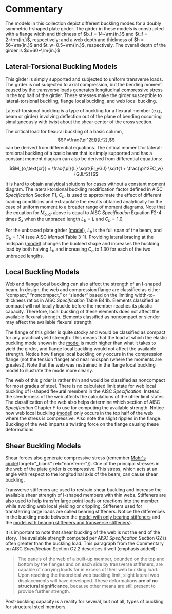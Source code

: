 # Commentary

The models in this collection depict different buckling modes for a doubly
symmetric I-shaped plate girder. The girder in these models is constructed with
a flange width and thickness of $b_f = 14~\rm{in.}$ and $t_f = 2~\rm{in.}$,
respectively; and a web depth and thickness of $h = 56~\rm{in.}$ and
$t_w=0.5~\rm{in.}$, respectively. The overall depth of the girder is
$d=60~\rm{in.}$

## Lateral-Torsional Buckling Models

This girder is simply supported and subjected to uniform transverse loads. The
girder is not subjected to axial compression, but the bending moment caused by
the transverse loads generates longitudinal compressive stress in the top half
of the girder. These stresses make the girder susceptible to lateral-torsional
buckling, flange local buckling, and web local buckling.

Lateral-torsional buckling is a type of buckling for a flexural member (e.g.,
beam or girder) involving deflection out of the plane of bending occurring
simultaneously with twist about the shear center of the cross section.

The critical load for flexural buckling of a basic column,
$$P=\frac{\pi^2EI}{L^2},$$ can be derived from differential equations. The
critical moment for lateral-torsional buckling of a basic beam that is simply
supported and has a constant moment diagram can also be derived from
differential equations:

$$M_{o,\text{cr}} = \frac{\pi}{L} \sqrt{EI_yGJ} \sqrt{1 + \frac{\pi^2EC_w}{GJL^2}}$$

It is hard to obtain analytical solutions for cases without a constant moment
diagram. The lateral-torsional buckling modification factor defined in AISC
*Specification* Section F1, $C_b$, is used to approximate the effect of
different loading conditions and extrapolate the results obtained analytically
for the case of uniform moment to a broader range of moment diagrams. Note that
the equation for $M_{o,\text{cr}}$ above is equal to AISC *Specification*
Equation F2-4 times $S_x$ when the unbraced length $L_b=L$ and $C_b=1.0$.

For the unbraced plate girder \([model](./#Lateral-torsional)\), $L_b$ is the
full span of the beam, and $C_b=1.14$ (see AISC *Manual* Table 3-1). Providing
lateral bracing at the midspan \([model](./#Lateral-torsional-(braced))\)
changes the buckled shape and increases the buckling load by both halving $L_b$
and increasing $C_b$ to 1.30 for each of the two unbraced lengths.

## Local Buckling Models

Web and flange local buckling can also affect the strength of an I-shaped beam.
In design, the web and compression flange are classified as either “compact,”
“noncompact,” or “slender” based on the limiting width-to-thickness ratios in
AISC *Specification* Table B4.1b. Elements classified as compact will not
locally buckle before the member reaches its plastic capacity. Therefore, local
buckling of these elements does not affect the available flexural strength.
Elements classified as noncompact or slender may affect the available flexural
strength.

The flange of this girder is quite stocky and would be classified as compact for
any practical yield strength. This means that the load at which the elastic
buckling mode shown in the [model](./#Flange) is much higher than
what it takes to yield the girder, and flange local buckling would not affect
the available strength. Notice how flange local buckling only occurs in the
compression flange (not the tension flange) and near midspan (where the moments
are greatest). Note that the web was restrained in the flange local buckling
model to illustrate the mode more clearly.

The web of this girder is rather thin and would be classified as noncompact for
most grades of steel. There is no calculated limit state for web local buckling
of I-shaped flexural members in the AISC *Specification*. Instead, the
slenderness of the web affects the calculations of the other limit states. The
classification of the web also helps determine which section of AISC
*Specification* Chapter F to use for computing the available strength. Notice
how web local buckling \([model](./#Web)\) only occurs in the top
half of the web where the stress is compressive. Also note the slight ripples in
the flange. Buckling of the web imparts a twisting force on the flange causing
these deformations.

## Shear Buckling Models

Shear forces also generate compressive stress (remember
[Mohr's circle](https://en.wikipedia.org/wiki/Mohr's_circle){target="_blank"
rel="noreferrer"}). One of the principal stresses in the web of the plate girder
is compressive. This stress, which acts at an angle with respect to the
longitudinal axis of the beam, can cause shear buckling.

Transverse stiffeners are used to restrain shear buckling and increase the
available shear strength of I-shaped members with thin webs. Stiffeners are also
used to help transfer large point loads or reactions into the member while
avoiding web local yielding or crippling. Stiffeners used for transferring large
loads are called bearing stiffeners. Notice the differences in the buckling mode
between the
[model with only bearing stiffeners](./#No-transverse-stiffeners) and the
[model with bearing stiffeners and transverse stiffeners](./#With-transverse-stiffeners)).

It is important to note that shear buckling of the web is not the end of the
story. The available strength computed per AISC *Specification* Section G2 is
often greater than the buckling load. This paragraph from the Commentary on
AISC *Specification* Section G2.2 describes it well (emphasis added):

> The panels of the web of a built-up member, bounded on the top and bottom by
> the flanges and on each side by transverse stiffeners, are capable of carrying
> loads far in excess of their web buckling load. Upon reaching the theoretical
> web buckling limit, slight lateral web displacements will have developed.
> These deformations **are of no structural significance**, because other means
> are still present to provide further strength.

Post-buckling capacity is a reality for several, but not all, types of buckling
for structural steel members.
